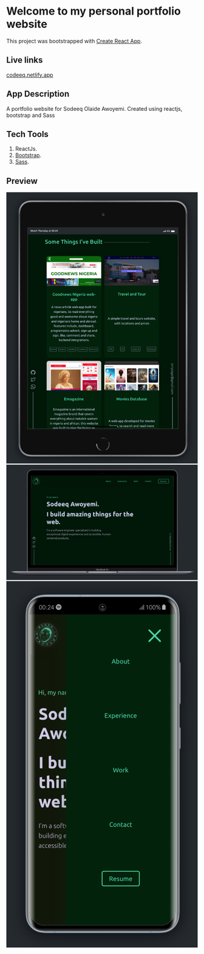# Welcome to my personal portfolio website

This project was bootstrapped with [Create React App](https://github.com/facebook/create-react-app).

## Live links

[codeeq.netlify.app](https://codeeq.netlify.app/)

## App Description

A portfolio website for Sodeeq Olaide Awoyemi.
Created using reactjs, bootstrap and Sass

## Tech Tools

1. ReactJs.
2. [Bootstrap](https://getbootstrap.com).
3. [Sass](https://sass-lang.com/).

## Preview

![codeeq](Screenshot-1.png)
![codeeq](Screenshot-2.png)
![codeeq](Screenshot-3.png)
